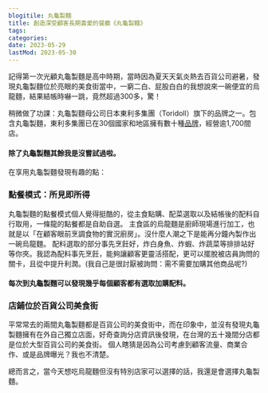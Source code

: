 ```yaml
---
blogitile: 丸龜製麵
title: 創造深受顧客長期喜愛的餐廳《丸龜製麵》
tags:
categories:
date: 2023-05-29
lastMod: 2023-05-30
---
```

記得第一次光顧丸龜製麵是高中時期，當時因為夏天天氣炎熱去百貨公司避暑，發現丸龜製麵位於亮眼的美食街當中，一窮二白、屁股白白的我想說來一碗便宜的烏龍麵，結果結帳時嚇一跳，竟然超過300多，驚！

稍微做了功課：丸龜製麵母公司日本東利多集團（Toridoll）旗下的品牌之一。包含丸龜製麵，東利多集團已在30個國家和地區擁有數十種[品牌](https://toridoll.com/tc/brands/)，經營逾1,700間店。
#### 除了丸龜製麵其餘我是沒嘗試過啦。

在享用丸龜製麵發現有趣的點：
### 點餐模式：所見即所得

丸龜製麵的點餐模式個人覺得挺酷的，從主食點購、配菜選取以及結帳後的配料自行取用，一條龍的點餐都是自助自選。
  主食區的烏龍麵是廚師現場進行加工，也就是以「在顧客眼前烹調食物的實況廚房」。沒什麼人潮之下是能再分鐘內製作出一碗烏龍麵。
  配料選取的部分事先烹飪好，炸白身魚、炸蝦、炸蔬菜等排排站好等你夾。我認為配料事先烹飪，能夠讓顧客更靈活搭配，更可以擺脫被店員詢問的關卡，且從中提升利潤。(我自己是很討厭被詢問：需不需要加購其他商品呢?)
#### 每次到丸龜製麵可以發現幾乎每個顧客都有選取加購配料。

### 店鋪位於百貨公司美食街
  平常常去的兩間丸龜製麵都是百貨公司的美食街中，而在印象中，並沒有發現丸龜製麵擁有在外自己獨立店面，好奇查詢分店資訊後發現，在台灣的五十幾間分店都是位於大型百貨公司的美食街。
  個人瞎猜是因為公司考慮到顧客流量、商業合作、或是品牌曝光？我也不清楚。

總而言之，當今天想吃烏龍麵但沒有特別店家可以選擇的話，我還是會選擇丸龜製麵。